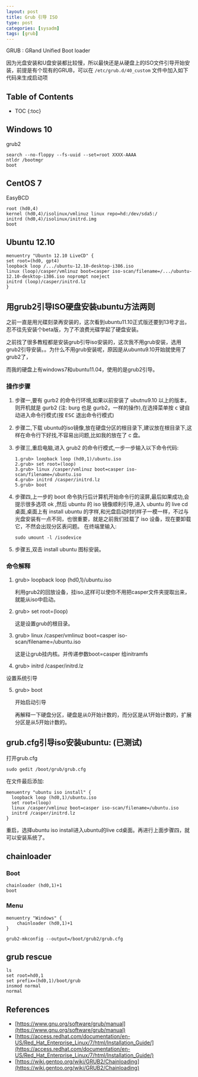 ```yaml
---
layout: post
title: Grub 引导 ISO
type: post
categories: [sysadm]
tags: [grub]
---
```


GRUB
: GRand Unified Boot loader

因为光盘安装和U盘安装都比较慢，所以最快还是从硬盘上的ISO文件引导开始安装，前提是有个现有的GRUB，可以在 `/etc/grub.d/40_custom` 文件中加入如下代码来生成启动项

<!--more-->

## Table of Contents

* TOC
{:toc}

## Windows 10

grub2

```
search --no-floppy --fs-uuid --set=root XXXX-AAAA
ntldr /bootmgr
boot
```

## CentOS 7

EasyBCD

```
root (hd0,4)
kernel (hd0,4)/isolinux/vmlinuz linux repo=hd:/dev/sda5:/
initrd (hd0,4)/isolinux/initrd.img
boot
```

## Ubuntu 12.10

```grub
menuentry "Ubuntn 12.10 LiveCD" {
set root=(hd0, gpt4)
loopback loop /.../ubuntu-12.10-desktop-i386.iso
linux (loop)/casper/vmlinuz boot=casper iso-scan/filename=/.../ubuntu-12.10-desktop-i386.iso noprompt noeject
initrd (loop)/casper/initrd.lz
}
```

## 用grub2引导ISO硬盘安装ubuntu方法两则

之前一直是用光碟刻录再安装的，这次看到ubuntu11.10正式版还要到13号才出，忍不往先安装个beta版，为了不浪费光碟学起了硬盘安装。

之前找了很多教程都是安装grub引导iso安装的，这次我不用grub安装，选用grub2引导安装。。为什么不用grub安装呢，原因是从ubuntu9.10开始就使用了grub2了，

而我的硬盘上有windows7和ubuntu11.04，使用的是grub2引导。

### 操作步骤

1. 步骤一,要有 gurb2 的命令行环境,如果以前安装了 ubutnu9.10 以上的版本，则开机就是 gurb2 (注: burg 也是 gurb2，一样的操作),在选择菜单按 <kbd>c</kbd> 键自动进入命令行模式(按 <kbd>ESC</kbd> 退出命令行模式)
2. 步骤二,下载 ubuntu的iso镜像,放在硬盘分区的根目录下,建议放在根目录下,这样在命令行下好找,不容易出问题,比如我的放在了 c 盘。
3. 步骤三,重启电脑,进入 grub2 的命令行模式,一步一步输入以下命令代码:

   ```
   1.grub> loopback loop (hd0,1)/ubuntu.iso
   2.grub> set root=(loop)
   3.grub> linux /casper/vmlinuz boot=casper iso-scan/filename=/ubuntu.iso
   4.grub> initrd /casper/initrd.lz
   5.grub> boot
   ```

4. 步骤四,上一步的 boot 命令执行后计算机开始命令行的滚屏,最后如果成功,会提示很多选项 ok ,然后 ubuntu 的 iso 镜像顺利引导,进入 ubuntu 的 live cd 桌面,桌面上有 install ubuntu 的字样,和光盘启动时的样子一模一样，不过与光盘安装有一点不同，也很重要，就是之前我们挂载了 iso 设备，现在要卸载它，不然会出现分区表问题。
在终端里输入:

   ```shell
   sudo umount -l /isodevice
   ```

5. 步骤五,双击 install ubuntu 图标安装。

### 命令解释

1. grub> loopback loop (hd0,1)/ubuntu.iso

	利用grub2的回放设备，挂iso,这样可以使你不用把casper文件夹提取出来，就能从iso中启动。

2. grub> set root=(loop)

	这是设置grub的根目录。

3. grub> linux /casper/vmlinuz boot=casper iso-scan/filename=/ubuntu.iso

	这是让grub挂内核。并传递参数boot=casper 给initramfs<br />

4. grub> initrd /casper/initrd.lz

设置系统引导

5. grub> boot

	开始启动引导

	再解释一下硬盘分区，硬盘是从0开始计数的，而分区是从1开始计数的，扩展分区是从5开始计数的。

## grub.cfg引导iso安装ubuntu: (已测试)

打开grub.cfg

```
sudo gedit /boot/grub/grub.cfg
```

在文件最后添加:

```
menuentry "ubuntu iso install" {
  loopback loop (hd0,1)/ubuntu.iso
  set root=(loop)
  linux /casper/vmlinuz boot=casper iso-scan/filename=/ubuntu.iso
  initrd /casper/initrd.lz
}
```

重启，选择ubuntu iso install进入ubuntu的live cd桌面。再进行上面步骤四，就可以安装系统了。

## chainloader

### Boot

```
chainloader (hd0,1)+1
boot
```

### Menu

```
menuentry "Windows" {
    chainloader (hd0,1)+1
}
```

```
grub2-mkconfig --output=/boot/grub2/grub.cfg
```

## grub rescue

```
ls
set root=hd0,1
set prefix=(hd0,1)/boot/grub
insmod normal
normal
```

## References

* [https://www.gnu.org/software/grub/manual](https://www.gnu.org/software/grub/manual)
* [https://access.redhat.com/documentation/en-US/Red_Hat_Enterprise_Linux/7/html/Installation_Guide/](https://access.redhat.com/documentation/en-US/Red_Hat_Enterprise_Linux/7/html/Installation_Guide/)
* [https://wiki.gentoo.org/wiki/GRUB2/Chainloading](https://wiki.gentoo.org/wiki/GRUB2/Chainloading)
